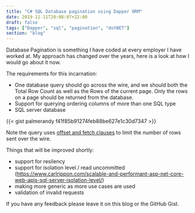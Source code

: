 ```yaml
---
title: "C# SQL Database pagination using Dapper ORM"
date: 2019-11-11T20:08:07+22:00
draft: false
tags: ["Dapper", "sql", "pagination", "dotNET"]
section: "blog"
---
```


Database Pagination is something I have coded at every employer I have worked at.  My approach has changed over the years, here is a look at how I would go about it now.

The requirements for this incarnation:

* One database query should go across the wire, and we should both the Total Row Count as well as the Rows of the current page.  Only the rows on a page should be returned from the database.
* Support for querying ordering columns of more than one SQL type
* SQL server database

{{< gist palmerandy f41f85b91274feb88be627e1c30d7347 >}}

Note the query uses [offset and fetch clauses](https://docs.microsoft.com/en-us/sql/t-sql/queries/select-order-by-clause-transact-sql?view=sql-server-ver15#using-offset-and-fetch-to-limit-the-rows-returned) to limit the number of rows sent over the wire.

Things that will be improved shortly:

* support for resilency
* support for isolation level / read uncommitted (https://www.carlrippon.com/scalable-and-performant-asp-net-core-web-apis-sql-server-isolation-level/)
* making more generic as more use cases are used
* validation of invalid requests

If you have any feedback please leave it on this blog or the GitHub Gist.